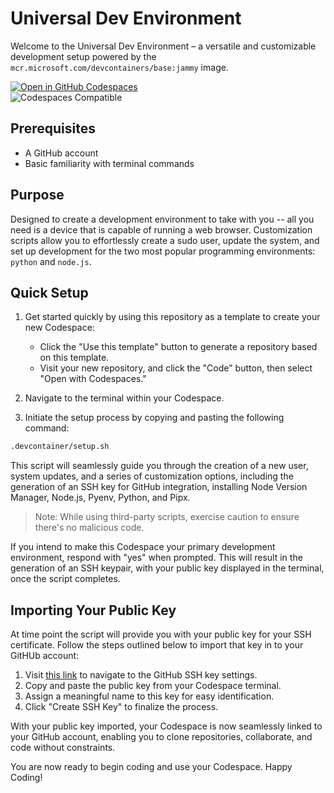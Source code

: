 # Universal Dev Environment

Welcome to the Universal Dev Environment – a versatile and customizable development setup powered by the `mcr.microsoft.com/devcontainers/base:jammy` image.

[![Open in GitHub Codespaces](https://github.com/codespaces/badge.svg)](https://codespaces.new/RetroSteve0/cs-devbox)  
![Codespaces Compatible](https://img.shields.io/badge/Codespaces-Compatible-brightgreen)

## Prerequisites

- A GitHub account
- Basic familiarity with terminal commands

## Purpose

Designed to create a development environment to take with you -- all you need is a device that is capable of running a web browser. Customization scripts allow you to effortlessly create a sudo user, update the system, and set up development for the two most popular programming environments: `python` and `node.js`.

## Quick Setup

1. Get started quickly by using this repository as a template to create your new Codespace:
   - Click the "Use this template" button to generate a repository based on this template.
   - Visit your new repository, and click the "Code" button, then select "Open with Codespaces."

2. Navigate to the terminal within your Codespace.

3. Initiate the setup process by copying and pasting the following command:

```bash
.devcontainer/setup.sh
```

This script will seamlessly guide you through the creation of a new user, system updates, and a series of customization options, including the generation of an SSH key for GitHub integration, installing Node Version Manager, Node.js, Pyenv, Python, and Pipx.

> Note: While using third-party scripts, exercise caution to ensure there's no malicious code.

If you intend to make this Codespace your primary development environment, respond with "yes" when prompted. This will result in the generation of an SSH keypair, with your public key displayed in the terminal, once the script completes. 

## Importing Your Public Key
At time point the script will provide you with your public key for your SSH certificate. Follow the steps outlined below to import that key in to your GitHUb account:

1. Visit [this link](https://github.com/settings/ssh/new) to navigate to the GitHub SSH key settings.
2. Copy and paste the public key from your Codespace terminal.
3. Assign a meaningful name to this key for easy identification.
4. Click "Create SSH Key" to finalize the process.

With your public key imported, your Codespace is now seamlessly linked to your GitHub account, enabling you to clone repositories, collaborate, and code without constraints.

You are now ready to begin coding and use your Codespace. Happy Coding!
